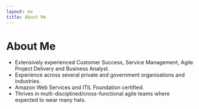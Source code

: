```yaml
---
layout: me
title: About Me
---
```


# About Me

- Extensively experienced Customer Success, Service Management, Agile Project Delivery and Business Analyst.
- Experience across several private and government organisations and industries.
- Amazon Web Services and ITIL Foundation certified.
- Thrives in multi-disciplined/cross-functional agile teams where expected to wear many hats. 
